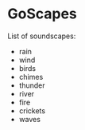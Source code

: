 # GoScapes

List of soundscapes:
- rain
- wind
- birds
- chimes
- thunder
- river
- fire
- crickets
- waves